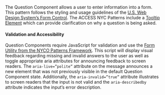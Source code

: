 The Question Component allows a user to enter information into a form. This pattern follows the styling and usage guidelines of the [U.S. Web Design System’s Form Control](https://designsystem.digital.gov/components/form-controls/). The ACCESS NYC Patterns include a [Tooltip Element](tooltips) which can provide clarification on why a question is being asked.

#### Validation and Accessibility

Question Components require JavaScript for validation and use the [Form Utility from the NYCO Patterns Framework](https://github.com/CityOfNewYork/nyco-patterns-framework). This script will display visual feedback regarding missing and invalid answers to the user as well as toggle appropriate aria attributes for announcing feedback to screen readers. The `aria-live=”polite”` attribute on the message announces a new element that was not previously visible in the default Question Component state. Additionally, the `aria-invalid=”true”` attribute illustrates to screen readers that the input is not valid and the `aria-describedby` attribute indicates the input’s error description.
